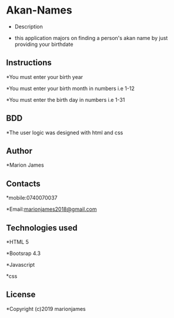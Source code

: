 # Akan-Names

* Description

* this application majors on finding a person's akan name by just providing your birthdate

## Instructions

*You must enter your birth year

*You must enter your birth month in numbers i.e 1-12

*You must enter the birth day in numbers i.e 1-31

## BDD

*The user logic was designed with html and css

## Author

*Marion James

## Contacts

*mobile:0740070037

*Email:marionjames2018@gmail.com

## Technologies used

*HTML 5

*Bootsrap 4.3

*Javascript

*css

## License

*Copyright (c)2019 marionjames
